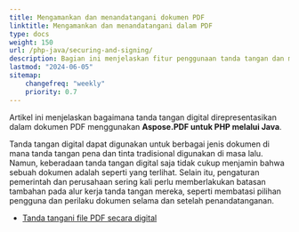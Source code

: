 ```yaml
---
title: Mengamankan dan menandatangani dokumen PDF
linktitle: Mengamankan dan menandatangani dalam PDF
type: docs
weight: 150
url: /php-java/securing-and-signing/
description: Bagian ini menjelaskan fitur penggunaan tanda tangan dan mengamankan dokumen PDF Anda menggunakan Java.
lastmod: "2024-06-05"
sitemap:
    changefreq: "weekly"
    priority: 0.7
---
```


Artikel ini menjelaskan bagaimana tanda tangan digital direpresentasikan dalam dokumen PDF menggunakan **Aspose.PDF untuk PHP melalui Java**.

Tanda tangan digital dapat digunakan untuk berbagai jenis dokumen di mana tanda tangan pena dan tinta tradisional digunakan di masa lalu. Namun, keberadaan tanda tangan digital saja tidak cukup menjamin bahwa sebuah dokumen adalah seperti yang terlihat. Selain itu, pengaturan pemerintah dan perusahaan sering kali perlu memberlakukan batasan tambahan pada alur kerja tanda tangan mereka, seperti membatasi pilihan pengguna dan perilaku dokumen selama dan setelah penandatanganan.

- [Tanda tangani file PDF secara digital](/pdf/php-java/digitally-sign-pdf-file/)